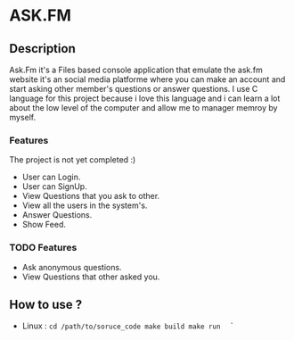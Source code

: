 # ASK.FM 

## Description  

Ask.Fm it's a Files based console application that emulate the ask.fm website it's an social media platforme where you can make an account and start asking other member's questions or answer questions. I use C language for this project because i love this language and i can learn a lot about the low level of the computer and allow me to manager memroy by myself. 
### Features 

The project is not yet completed :)  

- User can Login.
- User can SignUp. 
- View Questions that you ask to other.
- View all the users in the system's.
- Answer Questions.
- Show Feed.

### TODO Features 
- Ask anonymous questions.
- View Questions that other asked you.

## How to use ? 

- Linux :
    `cd /path/to/soruce_code
    make build
    make run 
    `
    `
    

